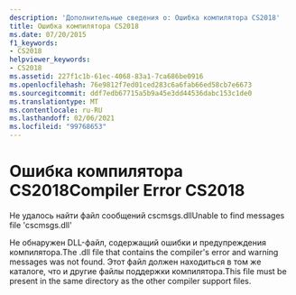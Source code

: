 ```yaml
---
description: 'Дополнительные сведения о: Ошибка компилятора CS2018'
title: Ошибка компилятора CS2018
ms.date: 07/20/2015
f1_keywords:
- CS2018
helpviewer_keywords:
- CS2018
ms.assetid: 227f1c1b-61ec-4068-83a1-7ca686be0916
ms.openlocfilehash: 76e9812f7ed01ced283c6a6fab66ed58cb7e6673
ms.sourcegitcommit: ddf7edb67715a5b9a45e3dd44536dabc153c1de0
ms.translationtype: MT
ms.contentlocale: ru-RU
ms.lasthandoff: 02/06/2021
ms.locfileid: "99768653"
---
```

# <a name="compiler-error-cs2018"></a><span data-ttu-id="50230-103">Ошибка компилятора CS2018</span><span class="sxs-lookup"><span data-stu-id="50230-103">Compiler Error CS2018</span></span>

<span data-ttu-id="50230-104">Не удалось найти файл сообщений cscmsgs.dll</span><span class="sxs-lookup"><span data-stu-id="50230-104">Unable to find messages file 'cscmsgs.dll'</span></span>  
  
 <span data-ttu-id="50230-105">Не обнаружен DLL-файл, содержащий ошибки и предупреждения компилятора.</span><span class="sxs-lookup"><span data-stu-id="50230-105">The .dll file that contains the compiler's error and warning messages was not found.</span></span> <span data-ttu-id="50230-106">Этот файл должен находиться в том же каталоге, что и другие файлы поддержки компилятора.</span><span class="sxs-lookup"><span data-stu-id="50230-106">This file must be present in the same directory as the other compiler support files.</span></span>
